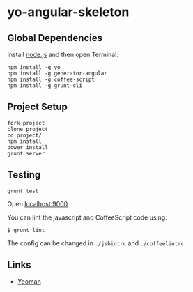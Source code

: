 # yo-angular-skeleton

## Global Dependencies

Install [node.js](http://nodejs.org) and then open Terminal:

    npm install -g yo
    npm install -g generator-angular
    npm install -g coffee-script
    npm install -g grunt-cli

## Project Setup

    fork project
    clone project
    cd project/
    npm install
    bower install
    grunt server

## Testing

    grunt test

Open [localhost:9000](http://localhost:9000)

You can lint the javascript and CoffeeScript code using:

    $ grunt lint

The config can be changed in `./jshintrc` and `./coffeelintrc`.

## Links

- [Yeoman](http://yeoman.io/)